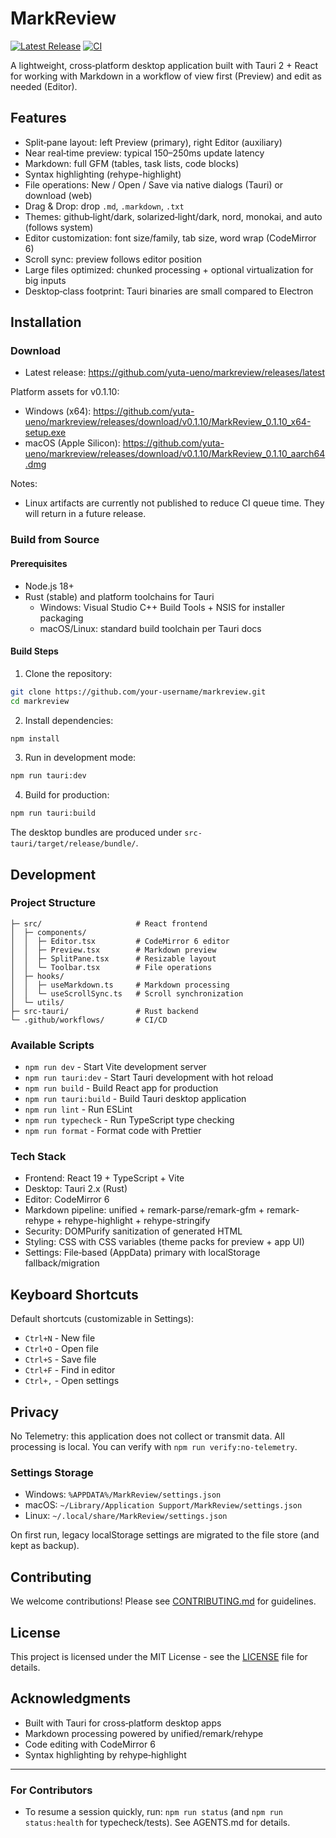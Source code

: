 # MarkReview

[![Latest Release](https://img.shields.io/github/v/release/yuta-ueno/markreview?display_name=release&sort=semver)](https://github.com/yuta-ueno/markreview/releases/latest)
[![CI](https://github.com/yuta-ueno/markreview/actions/workflows/ci.yml/badge.svg)](https://github.com/yuta-ueno/markreview/actions/workflows/ci.yml)

A lightweight, cross‑platform desktop application built with Tauri 2 + React for working with Markdown in a workflow of view first (Preview) and edit as needed (Editor).

## Features

- Split‑pane layout: left Preview (primary), right Editor (auxiliary)
- Near real‑time preview: typical 150–250ms update latency
- Markdown: full GFM (tables, task lists, code blocks)
- Syntax highlighting (rehype-highlight)
- File operations: New / Open / Save via native dialogs (Tauri) or download (web)
- Drag & Drop: drop `.md`, `.markdown`, `.txt`
- Themes: github‑light/dark, solarized‑light/dark, nord, monokai, and auto (follows system)
- Editor customization: font size/family, tab size, word wrap (CodeMirror 6)
- Scroll sync: preview follows editor position
- Large files optimized: chunked processing + optional virtualization for big inputs
- Desktop‑class footprint: Tauri binaries are small compared to Electron

## Installation

### Download

- Latest release: https://github.com/yuta-ueno/markreview/releases/latest

Platform assets for v0.1.10:
- Windows (x64): https://github.com/yuta-ueno/markreview/releases/download/v0.1.10/MarkReview_0.1.10_x64-setup.exe
- macOS (Apple Silicon): https://github.com/yuta-ueno/markreview/releases/download/v0.1.10/MarkReview_0.1.10_aarch64.dmg

Notes:
- Linux artifacts are currently not published to reduce CI queue time. They will return in a future release.

### Build from Source

#### Prerequisites

- Node.js 18+
- Rust (stable) and platform toolchains for Tauri
  - Windows: Visual Studio C++ Build Tools + NSIS for installer packaging
  - macOS/Linux: standard build toolchain per Tauri docs

#### Build Steps

1. Clone the repository:
```bash
git clone https://github.com/your-username/markreview.git
cd markreview
```

2. Install dependencies:
```bash
npm install
```

3. Run in development mode:
```bash
npm run tauri:dev
```

4. Build for production:
```bash
npm run tauri:build
```

The desktop bundles are produced under `src-tauri/target/release/bundle/`.

## Development

### Project Structure

```
├─ src/                     # React frontend
│  ├─ components/
│  │  ├─ Editor.tsx         # CodeMirror 6 editor
│  │  ├─ Preview.tsx        # Markdown preview
│  │  ├─ SplitPane.tsx      # Resizable layout
│  │  └─ Toolbar.tsx        # File operations
│  ├─ hooks/
│  │  ├─ useMarkdown.ts     # Markdown processing
│  │  └─ useScrollSync.ts   # Scroll synchronization
│  └─ utils/
├─ src-tauri/               # Rust backend
└─ .github/workflows/       # CI/CD
```

### Available Scripts

- `npm run dev` - Start Vite development server
- `npm run tauri:dev` - Start Tauri development with hot reload
- `npm run build` - Build React app for production
- `npm run tauri:build` - Build Tauri desktop application
- `npm run lint` - Run ESLint
- `npm run typecheck` - Run TypeScript type checking
- `npm run format` - Format code with Prettier

### Tech Stack

- Frontend: React 19 + TypeScript + Vite
- Desktop: Tauri 2.x (Rust)
- Editor: CodeMirror 6
- Markdown pipeline: unified + remark-parse/remark-gfm + remark-rehype + rehype-highlight + rehype-stringify
- Security: DOMPurify sanitization of generated HTML
- Styling: CSS with CSS variables (theme packs for preview + app UI)
- Settings: File‑based (AppData) primary with localStorage fallback/migration

## Keyboard Shortcuts

Default shortcuts (customizable in Settings):

- `Ctrl+N` - New file
- `Ctrl+O` - Open file
- `Ctrl+S` - Save file
- `Ctrl+F` - Find in editor
- `Ctrl+,` - Open settings

## Privacy

No Telemetry: this application does not collect or transmit data. All processing is local. You can verify with `npm run verify:no-telemetry`.

### Settings Storage
- Windows: `%APPDATA%/MarkReview/settings.json`
- macOS: `~/Library/Application Support/MarkReview/settings.json`
- Linux: `~/.local/share/MarkReview/settings.json`

On first run, legacy localStorage settings are migrated to the file store (and kept as backup).

## Contributing

We welcome contributions! Please see [CONTRIBUTING.md](CONTRIBUTING.md) for guidelines.

## License

This project is licensed under the MIT License - see the [LICENSE](LICENSE) file for details.

## Acknowledgments

- Built with Tauri for cross‑platform desktop apps
- Markdown processing powered by unified/remark/rehype
- Code editing with CodeMirror 6
- Syntax highlighting by rehype‑highlight

---

### For Contributors
- To resume a session quickly, run: `npm run status` (and `npm run status:health` for typecheck/tests). See AGENTS.md for details.
